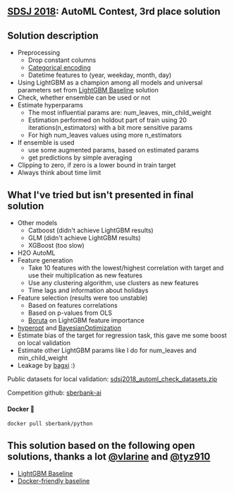 ## [SDSJ 2018](https://sdsj.sberbank.ai/ru/contest): AutoML Contest, 3rd place solution

## Solution description
- Preprocessing
    - Drop constant columns
    - [Categorical encoding](https://www.kaggle.com/ogrellier/python-target-encoding-for-categorical-features)
    - Datetime features to (year, weekday, month, day)
- Using LightGBM as a champion among all models and universal parameters set from [LightGBM Baseline](https://github.com/vlarine/sdsj2018_lightgbm_baseline) solution
- Check, whether ensemble can be used or not
- Estimate hyperparams
    - The most influential params are: num_leaves, min_child_weight
    - Estimation performed on holdout part of train using 20 iterations(n_estimators) with a bit more sensitive params
    - For high num_leaves values using more n_estimators
- If ensemble is used
    - use some augmented params, based on estimated params
    - get predictions by simple averaging
- Clipping to zero, if zero is a lower bound in train target
- Always think about time limit

## What I've tried but isn't presented in final solution
- Other models
    - Catboost (didn't achieve LightGBM results)
    - GLM (didn't achieve LightGBM results)
    - XGBoost (too slow)
- H2O AutoML
- Feature generation
    - Take 10 features with the lowest/highest correlation with target and use their multiplication as new features
    - Use any clustering algorithm, use clusters as new features
    - Time lags and information about holidays
- Feature selection (results were too unstable)
    - Based on features correlations
    - Based on p-values from OLS
    - [Boruta](https://github.com/scikit-learn-contrib/boruta_py) on LightGBM feature importance
- [hyperopt](https://github.com/hyperopt/hyperopt) and [BayesianOptimization](https://github.com/fmfn/BayesianOptimization)
- Estimate bias of the target for regression task, this gave me some boost on local validation
- Estimate other LightGBM params like I do for num_leaves and min_child_weight
- Leakage by [bagxi](https://github.com/bagxi/sdsj2018-leakage) :)


Public datasets for local validation: [sdsj2018_automl_check_datasets.zip](https://s3.eu-central-1.amazonaws.com/sdsj2018-automl/public/sdsj2018_automl_check_datasets.zip)

Competition github: [sberbank-ai](https://github.com/sberbank-ai/sdsj2018-automl)

#### Docker :whale: 
`docker pull sberbank/python`
## This solution based on the following open solutions, thanks a lot [@vlarine](https://github.com/vlarine) and [@tyz910](https://github.com/tyz910)
- [LightGBM Baseline](https://github.com/vlarine/sdsj2018_lightgbm_baseline)
- [Docker-friendly baseline](https://github.com/tyz910/sdsj2018)